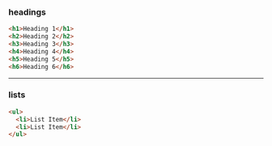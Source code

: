 ### headings
```html
<h1>Heading 1</h1>
<h2>Heading 2</h2>
<h3>Heading 3</h3>
<h4>Heading 4</h4>
<h5>Heading 5</h5>
<h6>Heading 6</h6>
```
---
### lists
```html
<ul>
  <li>List Item</li>
  <li>List Item</li>
</ul>
```
